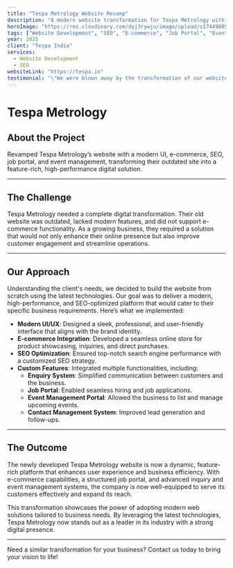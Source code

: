```yaml
---
title: "Tespa Metrology Website Revamp"
description: "A modern website transformation for Tespa Metrology with e-commerce, SEO, job portal, and event management features."
heroImage: "https://res.cloudinary.com/dyj3rywju/image/upload/v1744980544/tespa_screen_dkx59u.png"
tags: ["Website Development", "SEO", "E-commerce", "Job Portal", "Event Management"]
year: 2025
client: "Tespa India"
services:
  - Website Development
  - SEO
websiteLink: "https://tespa.in"
testimonial: "\"We were blown away by the transformation of our website! The new design is sleek, modern, and packed with features that have improved our business operations. The e-commerce integration and custom portals have made customer interactions seamless. A game-changer for our company!\"\n— Tespa India"
---
```


# Tespa Metrology

## About the Project

Revamped Tespa Metrology’s website with a modern UI, e-commerce, SEO, job portal, and event management, transforming their outdated site into a feature-rich, high-performance digital solution.

---

## The Challenge

Tespa Metrology needed a complete digital transformation. Their old website was outdated, lacked modern features, and did not support e-commerce functionality. As a growing business, they required a solution that would not only enhance their online presence but also improve customer engagement and streamline operations.

---

## Our Approach

Understanding the client's needs, we decided to build the website from scratch using the latest technologies. Our goal was to deliver a modern, high-performance, and SEO-optimized platform that would cater to their specific business requirements. Here’s what we implemented:

- **Modern UI/UX**: Designed a sleek, professional, and user-friendly interface that aligns with the brand identity.
- **E-commerce Integration**: Developed a seamless online store for product showcasing, inquiries, and direct purchases.
- **SEO Optimization**: Ensured top-notch search engine performance with a customized SEO strategy.
- **Custom Features**: Integrated multiple functionalities, including:
  - **Enquiry System**: Simplified communication between customers and the business.
  - **Job Portal**: Enabled seamless hiring and job applications.
  - **Event Management Portal**: Allowed the business to list and manage upcoming events.
  - **Contact Management System**: Improved lead generation and follow-ups.

---

## The Outcome

The newly developed Tespa Metrology website is now a dynamic, feature-rich platform that enhances user experience and business efficiency. With e-commerce capabilities, a structured job portal, and advanced inquiry and event management systems, the company is now well-equipped to serve its customers effectively and expand its reach.

This transformation showcases the power of adopting modern web solutions tailored to business needs. By leveraging the latest technologies, Tespa Metrology now stands out as a leader in its industry with a strong digital presence.

---

Need a similar transformation for your business? Contact us today to bring your vision to life!
